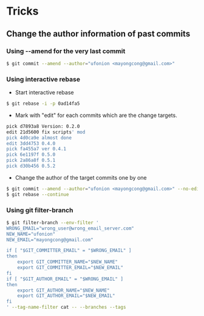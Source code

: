 # Tricks

## Change the author information of past commits

### Using --amend for the very last commit

```bash
$ git commit --amend --author="ufonion <mayongcong@gmail.com>"
```

### Using interactive rebase

* Start interactive rebase

```bash
$ git rebase -i -p 0ad14fa5
```

* Mark with "edit" for each commits which are the change targets.

```bash
pick d7893a8 Version: 0.2.0
edit 21d5600 fix scripts' mod
pick 4d0ca9e almost done
edit 3dd4753 0.4.0
pick fa455a7 ver 0.4.1
pick 6e1197f 0.5.0
pick 2a86a8f 0.5.1
pick d30b456 0.5.2
```

* Change the author of the target commits one by one

```bash
$ git commit --amend --author="ufonion <mayongcong@gmail.com>" --no-edit
$ git rebase --continue
```

### Using git filter-branch

```bash
$ git filter-branch --env-filter '
WRONG_EMAIL="wrong_user@wrong_email_server.com"
NEW_NAME="ufonion"
NEW_EMAIL="mayongcong@gmail.com"

if [ "$GIT_COMMITTER_EMAIL" = "$WRONG_EMAIL" ]
then
    export GIT_COMMITTER_NAME="$NEW_NAME"
    export GIT_COMMITTER_EMAIL="$NEW_EMAIL"
fi
if [ "$GIT_AUTHOR_EMAIL" = "$WRONG_EMAIL" ]
then
    export GIT_AUTHOR_NAME="$NEW_NAME"
    export GIT_AUTHOR_EMAIL="$NEW_EMAIL"
fi
' --tag-name-filter cat -- --branches --tags
```

